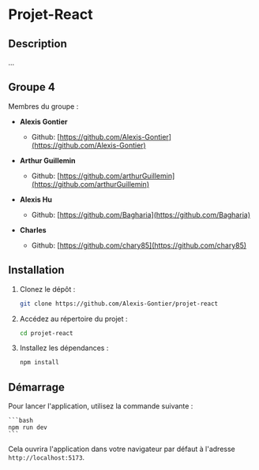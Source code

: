 # Projet-React

## Description
...

## Groupe 4

Membres du groupe :
- **Alexis Gontier**
   - Github: [https://github.com/Alexis-Gontier](https://github.com/Alexis-Gontier)

- **Arthur Guillemin**
   - Github: [https://github.com/arthurGuillemin](https://github.com/arthurGuillemin)

- **Alexis Hu**
   - Github: [https://github.com/Bagharia](https://github.com/Bagharia)

- **Charles**
   - Github: [https://github.com/chary85](https://github.com/chary85)

## Installation

1. Clonez le dépôt :
    ```bash
    git clone https://github.com/Alexis-Gontier/projet-react
    ```

2. Accédez au répertoire du projet :

    ```bash
    cd projet-react
    ```

3. Installez les dépendances :
    ```bash
    npm install
    ```
## Démarrage
Pour lancer l'application, utilisez la commande suivante :

    ```bash
    npm run dev
    ```
Cela ouvrira l'application dans votre navigateur par défaut à l'adresse `http://localhost:5173`.
